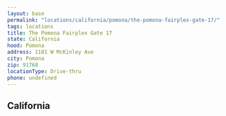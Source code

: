 ```yaml
---
layout: base
permalink: "locations/california/pomona/the-pomona-fairplex-gate-17/"
tags: locations
title: The Pomona Fairplex Gate 17
state: California
hood: Pomona
address: 1101 W McKinley Ave
city: Pomona
zip: 91768
locationType: Drive-thru
phone: undefined
---
```

## California